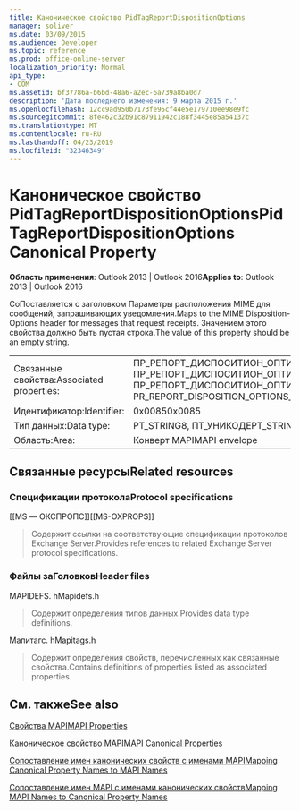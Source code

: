 ```yaml
---
title: Каноническое свойство PidTagReportDispositionOptions
manager: soliver
ms.date: 03/09/2015
ms.audience: Developer
ms.topic: reference
ms.prod: office-online-server
localization_priority: Normal
api_type:
- COM
ms.assetid: bf37786a-b6bd-48a6-a2ec-6a739a8ba0d7
description: 'Дата последнего изменения: 9 марта 2015 г.'
ms.openlocfilehash: 12cc9ad950b7173fe95cf44e5e179710ee98e9fc
ms.sourcegitcommit: 8fe462c32b91c87911942c188f3445e85a54137c
ms.translationtype: MT
ms.contentlocale: ru-RU
ms.lasthandoff: 04/23/2019
ms.locfileid: "32346349"
---
```

# <a name="pidtagreportdispositionoptions-canonical-property"></a><span data-ttu-id="30abe-103">Каноническое свойство PidTagReportDispositionOptions</span><span class="sxs-lookup"><span data-stu-id="30abe-103">PidTagReportDispositionOptions Canonical Property</span></span>

  
  
<span data-ttu-id="30abe-104">**Область применения**: Outlook 2013 | Outlook 2016</span><span class="sxs-lookup"><span data-stu-id="30abe-104">**Applies to**: Outlook 2013 | Outlook 2016</span></span> 
  
<span data-ttu-id="30abe-105">СоПоставляется с заголовком Параметры расположения MIME для сообщений, запрашивающих уведомления.</span><span class="sxs-lookup"><span data-stu-id="30abe-105">Maps to the MIME Disposition-Options header for messages that request receipts.</span></span> <span data-ttu-id="30abe-106">Значением этого свойства должно быть пустая строка.</span><span class="sxs-lookup"><span data-stu-id="30abe-106">The value of this property should be an empty string.</span></span>
  
|||
|:-----|:-----|
|<span data-ttu-id="30abe-107">Связанные свойства:</span><span class="sxs-lookup"><span data-stu-id="30abe-107">Associated properties:</span></span>  <br/> |<span data-ttu-id="30abe-108">ПР_РЕПОРТ_ДИСПОСИТИОН_ОПТИОНС, ПР_РЕПОРТ_ДИСПОСИТИОН_ОПТИОНС_А, ПР_РЕПОРТ_ДИСПОСИТИОН_ОПТИОНС_В</span><span class="sxs-lookup"><span data-stu-id="30abe-108">PR_REPORT_DISPOSITION_OPTIONS, PR_REPORT_DISPOSITION_OPTIONS_A, PR_REPORT_DISPOSITION_OPTIONS_W</span></span>  <br/> |
|<span data-ttu-id="30abe-109">Идентификатор:</span><span class="sxs-lookup"><span data-stu-id="30abe-109">Identifier:</span></span>  <br/> |<span data-ttu-id="30abe-110">0x0085</span><span class="sxs-lookup"><span data-stu-id="30abe-110">0x0085</span></span>  <br/> |
|<span data-ttu-id="30abe-111">Тип данных:</span><span class="sxs-lookup"><span data-stu-id="30abe-111">Data type:</span></span>  <br/> |<span data-ttu-id="30abe-112">PT_STRING8, ПТ_УНИКОДЕ</span><span class="sxs-lookup"><span data-stu-id="30abe-112">PT_STRING8, PT_UNICODE</span></span>  <br/> |
|<span data-ttu-id="30abe-113">Область:</span><span class="sxs-lookup"><span data-stu-id="30abe-113">Area:</span></span>  <br/> |<span data-ttu-id="30abe-114">Конверт MAPI</span><span class="sxs-lookup"><span data-stu-id="30abe-114">MAPI envelope</span></span>  <br/> |
   
## <a name="related-resources"></a><span data-ttu-id="30abe-115">Связанные ресурсы</span><span class="sxs-lookup"><span data-stu-id="30abe-115">Related resources</span></span>

### <a name="protocol-specifications"></a><span data-ttu-id="30abe-116">Спецификации протокола</span><span class="sxs-lookup"><span data-stu-id="30abe-116">Protocol specifications</span></span>

<span data-ttu-id="30abe-117">[[MS — ОКСПРОПС]]</span><span class="sxs-lookup"><span data-stu-id="30abe-117">[[MS-OXPROPS]]</span></span> 
  
> <span data-ttu-id="30abe-118">Содержит ссылки на соответствующие спецификации протоколов Exchange Server.</span><span class="sxs-lookup"><span data-stu-id="30abe-118">Provides references to related Exchange Server protocol specifications.</span></span>
    
### <a name="header-files"></a><span data-ttu-id="30abe-119">Файлы заГоловков</span><span class="sxs-lookup"><span data-stu-id="30abe-119">Header files</span></span>

<span data-ttu-id="30abe-120">MAPIDEFS. h</span><span class="sxs-lookup"><span data-stu-id="30abe-120">Mapidefs.h</span></span>
  
> <span data-ttu-id="30abe-121">Содержит определения типов данных.</span><span class="sxs-lookup"><span data-stu-id="30abe-121">Provides data type definitions.</span></span>
    
<span data-ttu-id="30abe-122">Мапитагс. h</span><span class="sxs-lookup"><span data-stu-id="30abe-122">Mapitags.h</span></span>
  
> <span data-ttu-id="30abe-123">Содержит определения свойств, перечисленных как связанные свойства.</span><span class="sxs-lookup"><span data-stu-id="30abe-123">Contains definitions of properties listed as associated properties.</span></span>
    
## <a name="see-also"></a><span data-ttu-id="30abe-124">См. также</span><span class="sxs-lookup"><span data-stu-id="30abe-124">See also</span></span>



[<span data-ttu-id="30abe-125">Свойства MAPI</span><span class="sxs-lookup"><span data-stu-id="30abe-125">MAPI Properties</span></span>](mapi-properties.md)
  
[<span data-ttu-id="30abe-126">Каноническое свойство MAPI</span><span class="sxs-lookup"><span data-stu-id="30abe-126">MAPI Canonical Properties</span></span>](mapi-canonical-properties.md)
  
[<span data-ttu-id="30abe-127">Сопоставление имен канонических свойств с именами MAPI</span><span class="sxs-lookup"><span data-stu-id="30abe-127">Mapping Canonical Property Names to MAPI Names</span></span>](mapping-canonical-property-names-to-mapi-names.md)
  
[<span data-ttu-id="30abe-128">Сопоставление имен MAPI с именами канонических свойств</span><span class="sxs-lookup"><span data-stu-id="30abe-128">Mapping MAPI Names to Canonical Property Names</span></span>](mapping-mapi-names-to-canonical-property-names.md)

